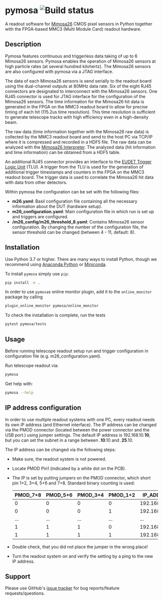 # pymosa ![Build status](https://github.com/SiLab-Bonn/pymosa/actions/workflows/tests.yml/badge.svg?branch=master)

A readout software for [Mimosa26](http://www.iphc.cnrs.fr/List-of-MIMOSA-chips.html) CMOS pixel sensors in Python together with the FPGA-based MMC3 (Multi Module Card) readout hardware.

## Description

Pymosa features continuous and triggerless data taking of up to 6 Mimosa26 sensors.
Pymosa enables the operation of Mimosa26 sensors at high particle rates (at several hundred kilohertz).
The Mimosa26 sensors are also configured with pymosa via a JTAG interface.

The data of each Mimosa26 sensors is send serially to the readout board using the dual-channel outputs at 80MHz data rate.
Six of the eight RJ45 connectors are designated to interconnect with the Mimosa26 sensors.
One RJ45 connector is used for JTAG interface for the configuration of the Mimosa26 sensors.
The time information for the Mimosa26 hit data is generated in the FPGA on the MMC3 readout board to allow for precise timing of each hit (115.2us time resolution).
This time resolution is sufficient to generate telescope tracks with high efficiency even in a high-density beam.

The raw data (time information together with the Mimosa26 raw data) is collected by the MMC3 readout board and send to the host PC via TCP/IP where it is compressed and recorded in a HDF5 file.
The raw data can be analyzed with the [Mimosa26 Interpreter](https://github.com/SiLab-Bonn/pymosa_mimosa26_interpreter).
The analyzed data (hit information and time information) can be obtained from a HDF5 table.

An additional RJ45 connector provides an interface to the [EUDET Trigger Logic Unit](https://www.eudet.org/e26/e28/e42441/e57298/EUDET-MEMO-2009-04.pdf) (TLU).
A trigger from the TLU is used for the generation of additional trigger timestamps and counters in the FPGA on the MMC3 readout board.
The trigger data is used to correlate the Mimosa26 hit data with data from other detectors.

Within pymosa the configuration can be set with the following files:

 - **m26.yaml**:
   Basil configuration file containing all the necessary information about the DUT (hardware setup).
 - **m26_configuration.yaml**:
   Main configuration file in which run is set up and triggers are configured.
 - **/m26_config/m26_threshold_8.yaml**:
   Contains Mimosa26 sensor configuration. By changing the number of the configuration file, the sensor threshold can be changed (between 4 - 11, default: 8).


## Installation

Use Python 3.7 or higher. There are many ways to install Python, though we recommend using [Anaconda Python](https://www.anaconda.com/distribution/) or [Miniconda](https://docs.conda.io/en/latest/miniconda.html).

To install `pymosa` simply use `pip`:

```bash
pip install -e .
```
In order to use `pymosa`s  online monitor plugin, add it to the `online_monitor` package by calling
```bash
plugin_online_monitor pymosa/online_monitor
```
To check the installation is complete, run the tests
```bash
pytest pymosa/tests
``` 

## Usage

Before running telescope readout setup run and trigger configuration in configuration file (e.g. m26_configuration.yaml).

Run telescope readout via:
```bash
pymosa
```

Get help with:
```bash
pymosa --help
```


## IP address configuration
In order to use multiple readout systems with one PC, every readout needs its own IP address (and Ethernet interface). The IP address can be changed via the PMOD connector (located between the power connector and the USB port.) using jumper settings.
The default IP address is 192.168.10.**10**, but you can set the subnet in a range between .**10**.10 and .**25**.10.

The IP address can be changed via the following steps:
- Make sure, the readout system is not powered.
- Locate PMOD Pin1 (indicated by a white dot on the PCB).
- The IP is set by putting jumpers on the PMOD connector, which short pin 1+2, 3+4, 5+6 and 7+8. Standard binary counting is used:

    | PMOD_7+8 | PMOD_5+6 | PMOD_3+4 | PMOD_1+2 | IP_ADDRESS    |
    | -------- | -------- | -------- | -------- | ------------- |
    | 0        | 0        | 0        | 0        | 192.168.10.10 |
    | 0        | 0        | 0        | 1        | 192.168.11.10 |
    | ...      | ...      | ...      | ...      | ...           |
    | 1        | 1        | 1        | 0        | 192.168.24.10 |
    | 1        | 1        | 1        | 1        | 192.168.25.10 |


- Double check, that you did not place the jumper in the wrong place!
- Turn the readout system on and verify the setting by a ping to the new IP address.


## Support

Please use GitHub's [issue tracker](https://github.com/SiLab-Bonn/pymosa/issues) for bug reports/feature requests/questions.
